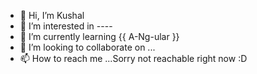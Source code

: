 - 👋 Hi, I’m Kushal
- 👀 I’m interested in --<coding>--
- 🌱 I’m currently learning {{ A-Ng-ular }}
- 💞️ I’m looking to collaborate on ...
- 📫 How to reach me ...Sorry not reachable right now :D

<!---
15MCA0141/15MCA0141 is a ✨ special ✨ repository because its `README.md` (this file) appears on your GitHub profile.
You can click the Preview link to take a look at your changes.
--->
